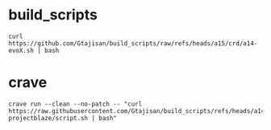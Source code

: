# build_scripts
```
curl https://github.com/Gtajisan/build_scripts/raw/refs/heads/a15/crd/a14-evoX.sh | bash
```
# crave 
```
crave run --clean --no-patch -- "curl https://raw.githubusercontent.com/Gtajisan/build_scripts/refs/heads/a14-projectblaze/script.sh | bash"
```
